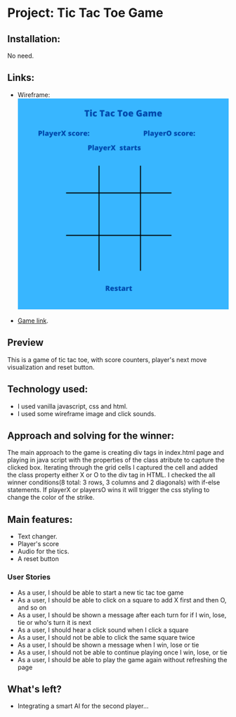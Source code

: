 # Project: Tic Tac Toe Game
## Installation: 
No need.

## Links:
- Wireframe:
![](images/frame.png)


- [Game link](https://arcebald.github.io/Tic-Tac-Toe/index.html?).


## Preview

This is a game of tic tac toe, with score counters, player's next move visualization and reset button.

## Technology used:

- I used vanilla javascript, css and html.
- I used some wireframe image and click sounds.


## Approach and solving for the winner:
The main approach to the game is creating div tags in index.html page and playing in java script with the properties of the class atribute 
to capture the clicked box. Iterating through the grid cells I captured the cell and added the class property either X or O to the div tag in HTML. I checked the all winner conditions(8 total: 3 rows, 3 columns and 2 diagonals) with if-else statements. If playerX or playersO wins it will trigger the css styling to change the color of the strike.
 
## Main features:
- Text changer.
- Player's score
- Audio for the tics.
- A reset button
### User Stories

- As a user, I should be able to start a new tic tac toe game
- As a user, I should be able to click on a square to add X first and then O, and so on
- As a user, I should be shown a message after each turn for if I win, lose, tie or who's turn it is next
- As a user, I should hear a click sound when I click a square
- As a user, I should not be able to click the same square twice
- As a user, I should be shown a message when I win, lose or tie
- As a user, I should not be able to continue playing once I win, lose, or tie
- As a user, I should be able to play the game again without refreshing the page

## What's left?
- Integrating a smart AI for the second player...


